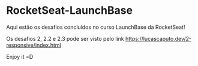 # RocketSeat-LaunchBase

Aqui estão os desafios concluídos no curso LaunchBase da RocketSeat! 

Os desafios 2, 2.2 e 2.3 pode ser visto pelo link https://lucascaputo.dev/2-responsive/index.html

Enjoy it =D
